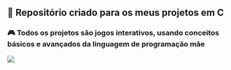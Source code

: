 ## 📁 Repositório criado para os meus projetos em C <br>
###  🎮 Todos os projetos são jogos interativos, usando conceitos básicos e avançados da linguagem de programação mãe
  <img src=	"https://img.shields.io/badge/C-00599C?style=for-the-badge&logo=c&logoColor=white"><br>
